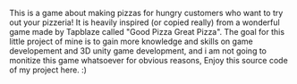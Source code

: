 This is a game about making pizzas for hungry customers who want to try out your pizzeria! It is heavily inspired (or copied really) from a wonderful game made by Tapblaze called "Good Pizza Great Pizza".
The goal for this little project of mine is to gain more knowledge and skills on game developement and 3D unity game development, and i am not going to monitize this game whatsoever for obvious reasons,
Enjoy this source code of my project here. :)
